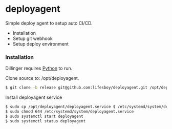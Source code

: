# deployagent

Simple deploy agent to setup auto CI/CD.

  - Installation
  - Setup git webhook
  - Setup deploy environment

### Installation

Dillinger requires [Python](https://python.org/) to run.

Clone source to: /opt/deployagent.
```sh
$ git clone -b release git@github.com:lifesboy/deployagent.git /opt/deployagent
```

Install deployagent service
```sh
$ sudo cp /opt/deployagent/deployagent.service $ /etc/systemd/system/deployagent.service
$ sudo chmod 644 /etc/systemd/system/deployagent.service
$ sudo systemctl start deployagent
$ sudo systemctl status deployagent
```
